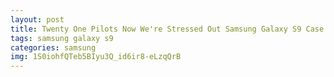 ```yaml
---
layout: post
title: Twenty One Pilots Now We're Stressed Out Samsung Galaxy S9 Case
tags: samsung galaxy s9
categories: samsung
img: 1S0iohfQTeb5BIyu3Q_id6ir8-eLzqQrB
---
```

